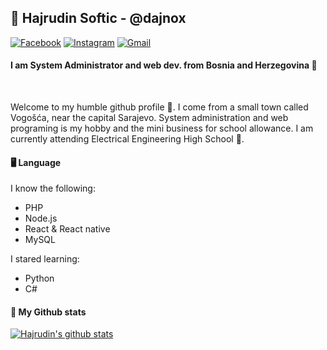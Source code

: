 ## 🌃 Hajrudin Softic - @dajnox

[![Facebook](https://img.shields.io/badge//softic21-5C6EC1?style=flat-square&logo=facebook&logoColor=white&link=https://www.facebook.com/softic21)](https://www.facebook.com/softic21/)
[![Instagram](https://img.shields.io/badge/@softicc-5C6EC1?style=flat-square&logo=Instagram&logoColor=white&link=https://www.instagram.com/softicc/)](https://www.instagram.com/softicc/)
[![Gmail](https://img.shields.io/badge/hajrudin@arteoncloud.com-5C6EC1?style=flat-square&logo=Gmail&logoColor=white&link=mailto:hajrudin@arteoncloud.com)](mailto:hajrudin@arteoncloud.com)


####  I am System Administrator and web dev. from Bosnia and Herzegovina 🌆
<br />

Welcome to my humble github profile 🌋. I come from a small town called Vogošća, near the capital Sarajevo. System administration and web programing is my hobby and the mini business for school allowance. I am currently attending Electrical Engineering High School 🎇.

#### 🖥 Language

I know the following: 
- PHP
- Node.js
- React & React native
- MySQL

I stared learning:
- Python
- C#

#### 📑 My Github stats

[![Hajrudin's github stats](https://github-readme-stats.vercel.app/api?username=dajnox&show_icons=true&theme=tokyonight&dajnox=hahah)](https://github.com/dajnox/)

